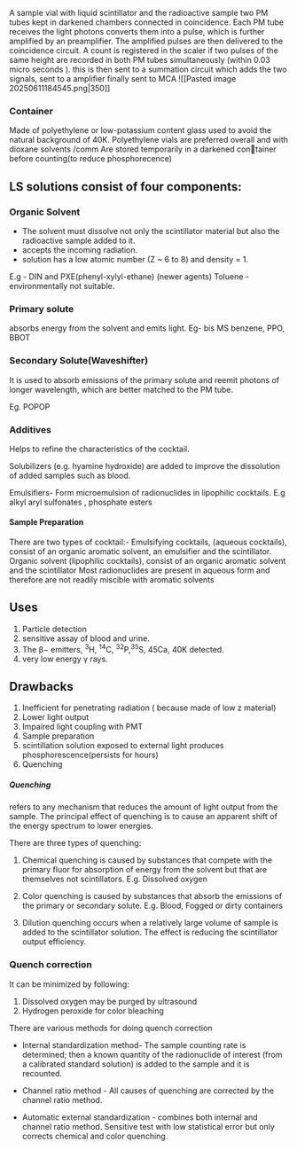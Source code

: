  A sample vial with liquid scintillator and 
the radioactive sample two PM tubes kept in darkened chambers connected in 
coincidence. Each PM tube receives the light photons   converts them into a pulse, which is further amplified by an preamplifier.  The amplified pulses are then delivered to the coincidence circuit. A count is registered in the scaler if two pulses of the same height are recorded in both PM tubes simultaneously (within 0.03 micro seconds ). this is then sent to a summation circuit which adds the two signals, sent to a amplifier finally sent to MCA
![[Pasted image 20250611184545.png|350]]

### Container
Made of polyethylene or low-potassium content glass used to avoid the natural background of 40K.
Polyethylene vials are preferred overall and with dioxane solvents /comm
Are stored temporarily in a darkened con￾tainer before counting(to reduce phosphorecence) 

## LS solutions consist of four components:

### Organic Solvent
- The solvent must dissolve not only the scintillator material but also the radioactive sample added to it.
- accepts the incoming radiation.
- solution has a low atomic number (Z ~ 6 to 8) and density = 1.

E.g - DIN and PXE(phenyl-xylyl-ethane) (newer agents) 
     Toluene - environmentally not suitable.

### Primary solute
absorbs energy from the solvent and emits light.
Eg- bis MS benzene, PPO, BBOT

### Secondary Solute(Waveshifter)

It is used to absorb emissions of the primary solute and reemit photons of longer wavelength, which are better matched to the PM tube.

Eg. POPOP

### Additives

Helps to refine the characteristics of the cocktail.

Solubilizers (e.g. hyamine hydroxide) are added to improve the dissolution of added samples such as blood.

Emulsifiers- Form microemulsion of radionuclides in lipophilic cocktails.
E.g alkyl aryl sulfonates , phosphate esters

#### Sample Preparation
There are two types of cocktail:-
Emulsifying cocktails,
(aqueous cocktails), consist of an
organic aromatic solvent, an emulsifier and
the scintillator.
Organic solvent (lipophilic cocktails), consist of an organic aromatic solvent and the
scintillator
Most radionuclides are present in aqueous
form and therefore are not readily miscible
with aromatic solvents
## Uses
 1. Particle detection
 2. sensitive assay of blood and urine.
 3. The β− emitters, <sup>3</sup>H, <sup>14</sup>C, <sup>32</sup>P,<sup>35</sup>S, 45Ca, 40K detected.
 4. very low energy γ rays.

## Drawbacks
1. Inefficient for penetrating radiation ( because made of low z material)
2. Lower light output
3. Impaired light coupling with PMT
4. Sample preparation
5. scintillation solution exposed to external light produces phosphorescence(persists for hours)
6. Quenching

##### Quenching
refers to any mechanism that reduces the amount of light output from the sample.
The principal effect of quenching is to cause an apparent shift of the energy spectrum to lower energies.

There are  three types of quenching:

1. Chemical quenching is caused by substances that compete with the primary fluor for absorption of energy from the solvent but that are themselves not scintillators. 
E.g. Dissolved oxygen 

2. Color quenching is caused by substances that absorb the emissions of the primary or secondary solute. E.g. Blood, Fogged or dirty containers

3. Dilution quenching occurs when a relatively large volume of sample is added to the scintillator solution. The effect is reducing the scintillator output efficiency.

### Quench correction
It can be minimized by following:
1. Dissolved oxygen may be purged by ultrasound
2. Hydrogen peroxide for color bleaching

There are various methods for doing quench correction
- Internal standardization method- The sample counting rate is determined; then a known quantity of the radionuclide of interest (from a calibrated standard solution) is added to the sample and it is recounted.

- Channel ratio method - All causes of quenching are corrected by the channel ratio method.

- Automatic external standardization - combines both internal and channel ratio method. Sensitive test with low statistical error but only corrects chemical and color quenching.